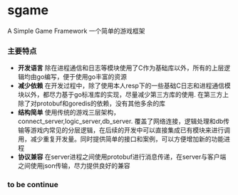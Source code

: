 # sgame
A Simple Game Framework  一个简单的游戏框架  

### 主要特点
* **开发语言** 除在进程通信和日志等模块使用了C作为基础库以外，所有的上层逻辑均由go编写，便于使用go丰富的资源
* **减少依赖** 在开发过程中，除了使用本人resp下的一些基础C日志和进程通信模块以外，都尽力基于go标准库的实现，尽量减少第三方库的使用. 在第三方上除了对protobuf和goredis的依赖，没有其他多余的库
* **结构简单** 使用传统的游戏三层架构，connect_server,logic_server,db_server. 覆盖了网络连接，逻辑处理和db传输等游戏内常见的分层逻辑，在后续的开发中可以直接集成已有模块来进行调用，减少重复开发量。同时提供简单的接口和案例，可以方便增加新的功能进程
* **协议兼容** 在server进程之间使用protobuf进行消息传递，在server与客户端之间使用json传输，尽力提供良好的兼容


### to be continue
